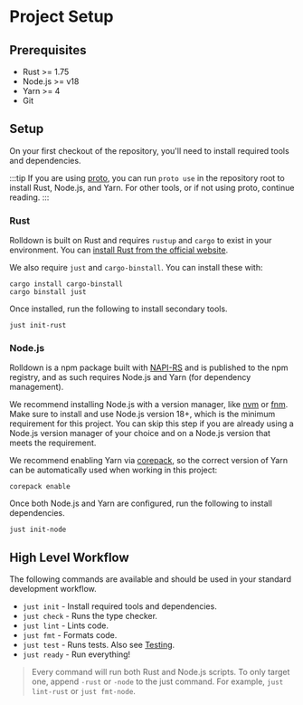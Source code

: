 # Project Setup

## Prerequisites

- Rust >= 1.75
- Node.js >= v18
- Yarn >= 4
- Git

## Setup

On your first checkout of the repository, you'll need to install required tools and dependencies.

:::tip
If you are using [proto](https://moonrepo.dev/proto), you can run `proto use` in the repository root to install Rust, Node.js, and Yarn. For other tools, or if not using proto, continue reading.
:::

### Rust

Rolldown is built on Rust and requires `rustup` and `cargo` to exist in your environment. You can
[install Rust from the official website](https://www.rust-lang.org/tools/install).

We also require `just` and `cargo-binstall`. You can install these with:

```shell
cargo install cargo-binstall
cargo binstall just
```

Once installed, run the following to install secondary tools.

```shell
just init-rust
```

### Node.js

Rolldown is a npm package built with [NAPI-RS](https://napi.rs/) and is published to the npm registry, and as such requires Node.js and Yarn (for dependency management).

We recommend installing Node.js with a version manager, like [nvm](https://github.com/nvm-sh/nvm) or [fnm](https://github.com/Schniz/fnm). Make sure to install and use Node.js version 18+, which is the minimum requirement for this project. You can skip this step if you are already using a Node.js version manager of your choice and on a Node.js version that meets the requirement.

We recommend enabling Yarn via [corepack](https://nodejs.org/api/corepack.html), so the correct version of Yarn can be automatically used when working in this project:

```shell
corepack enable
```

Once both Node.js and Yarn are configured, run the following to install dependencies.

```shell
just init-node
```

## High Level Workflow

The following commands are available and should be used in your standard development workflow.

- `just init` - Install required tools and dependencies.
- `just check` - Runs the type checker.
- `just lint` - Lints code.
- `just fmt` - Formats code.
- `just test` - Runs tests. Also see [Testing](./test.md).
- `just ready` - Run everything!

> Every command will run both Rust and Node.js scripts. To only target one, append `-rust` or `-node` to the just command. For example, `just lint-rust` or `just fmt-node`.
